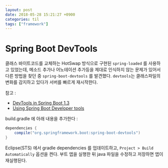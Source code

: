 ```yaml
---
layout: post
date: 2018-05-28 15:21:27 +0900
categories: til
tags: ["framework"]
---
```


# Spring Boot DevTools

클래스 바이트코드를 교체하는 HotSwap 방식으로 구현된 `spring-loaded` 를 사용하고 있었는데, 메소드 추가나 어노테이션 추가등을 제대로 인식하지 않는 문제가 있어서 다른 방법을 찾던 중 `spring-boot-devtools` 를 발견했다. `devtools`는 클래스파일의 변화를 감지하고 있다가 서버를 빠르게 재시작한다.

참고 :

* [DevTools in Spring Boot 1.3](https://spring.io/blog/2015/06/17/devtools-in-spring-boot-1-3)
* [Using Spring Boot Developer tools](http://docs.spring.io/spring-boot/docs/current-SNAPSHOT/reference/html/using-boot-devtools.html)

build.gradle 에 아래 내용을 추가한다 :

```gradle
dependencies {
    compile("org.springframework.boot:spring-boot-devtools")
}
```

Eclipse(STS) 에서 gradle dependencies 를 업데이트하고, `Project > Build Automatically` 옵션을 켠다. 부트 앱을 실행한 뒤 java 파일을 수정하고 저장하면 앱이 재실행된다.
